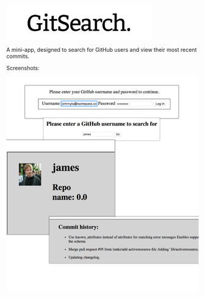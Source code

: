![alt text](https://github.com/Johnnybar/mini-projects/blob/master/GithubApiSearch/logo.png?raw=true "Title")

A mini-app, designed to search for GitHub users and view their most recent commits.

Screenshots:

![alt text](https://github.com/Johnnybar/mini-projects/blob/master/GithubApiSearch/gitsearch-ss.png?raw=true "Title")

